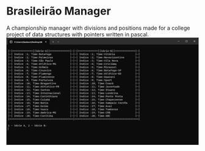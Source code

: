 # Brasileirão Manager
A championship manager with divisions and positions made for a college project of data structures with pointers written in pascal.
![Alt text](https://github.com/barrosgusta/brasileirao_manager/blob/main/screenshots/main.png)
